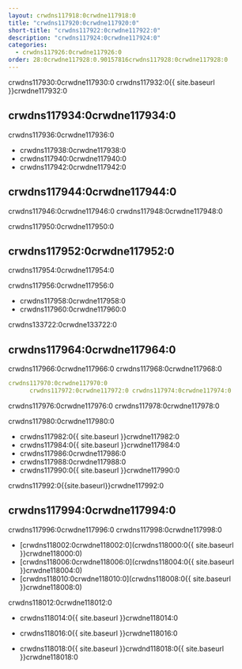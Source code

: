 ```yaml
---
layout: crwdns117918:0crwdne117918:0
title: "crwdns117920:0crwdne117920:0"
short-title: "crwdns117922:0crwdne117922:0"
description: "crwdns117924:0crwdne117924:0"
categories:
  - crwdns117926:0crwdne117926:0
order: 28:0crwdne117928:0.90157816crwdns117928:0crwdne117928:0
---
```

crwdns117930:0crwdne117930:0 crwdns117932:0{{ site.baseurl }}crwdne117932:0

## crwdns117934:0crwdne117934:0

crwdns117936:0crwdne117936:0

- crwdns117938:0crwdne117938:0
- crwdns117940:0crwdne117940:0
- crwdns117942:0crwdne117942:0

## crwdns117944:0crwdne117944:0

crwdns117946:0crwdne117946:0 crwdns117948:0crwdne117948:0

crwdns117950:0crwdne117950:0

## crwdns117952:0crwdne117952:0

crwdns117954:0crwdne117954:0

crwdns117956:0crwdne117956:0

- crwdns117958:0crwdne117958:0
- crwdns117960:0crwdne117960:0

crwdns133722:0crwdne133722:0

## crwdns117964:0crwdne117964:0

crwdns117966:0crwdne117966:0 crwdns117968:0crwdne117968:0

```yaml
crwdns117970:0crwdne117970:0
      crwdns117972:0crwdne117972:0 crwdns117974:0crwdne117974:0
```

crwdns117976:0crwdne117976:0 crwdns117978:0crwdne117978:0

crwdns117980:0crwdne117980:0

- crwdns117982:0{{ site.baseurl }}crwdne117982:0 
- crwdns117984:0{{ site.baseurl }}crwdne117984:0
- crwdns117986:0crwdne117986:0
- crwdns117988:0crwdne117988:0
- crwdns117990:0{{ site.baseurl }}crwdne117990:0

crwdns117992:0{{site.baseurl}}crwdne117992:0

## crwdns117994:0crwdne117994:0

crwdns117996:0crwdne117996:0 crwdns117998:0crwdne117998:0

- [crwdns118002:0crwdne118002:0](crwdns118000:0{{ site.baseurl }}crwdne118000:0)
- [crwdns118006:0crwdne118006:0](crwdns118004:0{{ site.baseurl }}crwdne118004:0)
- [crwdns118010:0crwdne118010:0](crwdns118008:0{{ site.baseurl }}crwdne118008:0)

crwdns118012:0crwdne118012:0

- crwdns118014:0{{ site.baseurl }}crwdne118014:0

- crwdns118016:0{{ site.baseurl }}crwdne118016:0

- crwdns118018:0{{ site.baseurl }}crwdnd118018:0{{ site.baseurl }}crwdne118018:0
